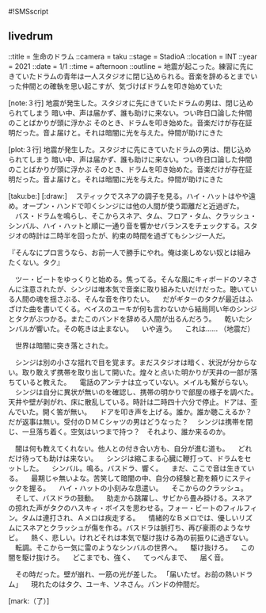 #!SMSscript

## livedrum

::title = 生命のドラム
::camera = taku
::stage = StadioA
::location = INT
::year = 2021
::date = 1/1
::time = afternoon
::outline = 地震が起こった。練習に先にきていたドラムの青年は一人スタジオに閉じ込められる。音楽を辞めるとまでいった仲間との確執を思い起こすが、気づけばドラムを叩き始めていた

[note:３行]
地震が発生した。スタジオに先にきていたドラムの男は、閉じ込められてしまう
暗い中、声は届かず、誰も助けに来ない。つい昨日口論した仲間のことばかりが頭に浮かぶ
そのとき、ドラムを叩き始めた。音楽だけが存在証明だった。音よ届けと。それは暗闇に光を与えた。仲間が助けにきた

[plot:３行]
地震が発生した。スタジオに先にきていたドラムの男は、閉じ込められてしまう
暗い中、声は届かず、誰も助けに来ない。つい昨日口論した仲間のことばかりが頭に浮かぶ
そのとき、ドラムを叩き始めた。音楽だけが存在証明だった。音よ届けと。それは暗闇に光を与えた。仲間が助けにきた

[taku:be:]
[:draw:]
　スティックでスネアの調子を見る。ハイ・ハットはやや遠め。オープン・ハンドで叩くシンジには他の人間が使う距離だと近過ぎた。
　バス・ドラムを鳴らし、そこからスネア、タム、フロア・タム、クラッシュ・シンバル、ハイ・ハットと順に一通り音を響かせバランスをチェックする。スタジオの時計は二時半を回ったが、約束の時間を過ぎてもシンジ一人だ。

『そんなにプロ言うなら、お前一人で勝手にやれ。俺は楽しめない奴とは組みたくない。タク』

　ツー・ビートをゆっくりと始める。焦ってる。そんな風にキィボードのソネさんに注意されたが、シンジは唯本気で音楽に取り組みたいだけだった。聴いている人間の魂を揺さぶる、そんな音を作りたい。
　だがギターのタクが最近はふざけた曲を書いてくる。ベイスのユーキが何も言わないから結局同い年のシンジとタクがぶつかる。またこのバンドを辞める人間が出るんだろう。
　乾いたシンバルが響いた。その乾きは止まない。
　いや違う。
　これは……
（地震だ）

　世界は暗闇に突き落とされた。

　シンジは別の小さな揺れで目を覚ます。まだスタジオは暗く、状況が分からない。取り敢えず携帯を取り出して開いた。煌々と点いた明かりが天井の一部が落ちていると教えた。
　電話のアンテナは立っていない。メイルも繋がらない。
　シンジは自分に異状が無いのを確認し、携帯の明かりで部屋の様子を調べた。天井や壁が剥がれ、床に散乱している。時計は二時四十六分で停止。ドアは、歪んでいた。開く筈が無い。
　ドアを叩き声を上げる。誰か。誰か聴こえるか？　だが返事は無い。受付のＤＭＣシャツの男はどうなった？
　シンジは携帯を閉じ、一旦落ち着く。空気はいつまで持つ？　それより、誰か来るのか。

　闇は何も教えてくれない。他人との付き合い方も、自分が進む道も。
　どれだけ待っても助けは来ない。
　シンジは縮こまる心臓に鞭打って、ドラムをセットした。
　シンバル。鳴る。バスドラ、響く。
　まだ、ここで音は生きている。
　最期じゃ無いよな。苦笑して暗闇の中、自分の経験と勘を頼りにスティックを握る。
　ハイ・ハットの小刻みな息遣い。
　そこからのクラッシュ。
　そして、バスドラの鼓動。
　助走から跳躍し、サビから畳み掛ける。スネアの掠れた声がタクのハスキィ・ボイスを思わせる。フォー・ビートのフィルフィン。タムは連打され、Ａメロは疾走する。
　情緒的なＢメロでは、優しいリズムにスネアとクラッシュが傷を作る。バスドラは脈打ち、再び豪雨のようなサビ。
　熱く、悲しい。けれどそれは本気で駆け抜ける為の前振りに過ぎない。
　転調。そこから一気に雷のようなシンバルの世界へ。
　駆け抜けろ。
　この闇を駆け抜けろ。
　どこまでも、強く、
　てっぺんまで、
　届く音。

　その時だった。壁が崩れ、一筋の光が差した。
「届いたぜ。お前の熱いドラム」
　現れたのはタク、ユーキ、ソネさん。バンドの仲間だ。

[mark:（了）]
